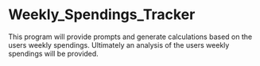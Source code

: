 # Weekly_Spendings_Tracker
This program will provide prompts and generate calculations based on the users weekly spendings. Ultimately an analysis of the users weekly spendings will be provided.
